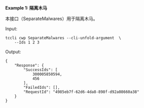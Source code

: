 **Example 1: 隔离木马**

本接口（SeparateMalwares）用于隔离木马。

Input: 

```
tccli cwp SeparateMalwares --cli-unfold-argument  \
    --Ids 1 2 3
```

Output: 
```
{
    "Response": {
        "SuccessIds": [
            300005850594,
            456
        ],
        "FailedIds": [],
        "RequestId": "4985eb7f-62d6-4da8-898f-d92a08660a38"
    }
}
```


